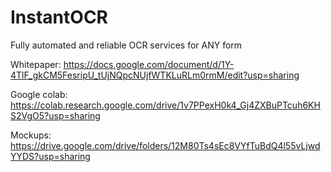 # InstantOCR
Fully automated and reliable OCR services for ANY form

Whitepaper: https://docs.google.com/document/d/1Y-4TlF_gkCM5FesripU_tUjNQpcNUjfWTKLuRLm0rmM/edit?usp=sharing

Google colab: https://colab.research.google.com/drive/1v7PPexH0k4_Gj4ZXBuPTcuh6KHS2VgO5?usp=sharing

Mockups: https://drive.google.com/drive/folders/12M80Ts4sEc8VYfTuBdQ4l55vLjwdYYDS?usp=sharing
